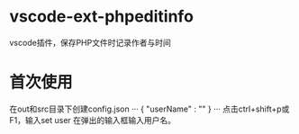 # vscode-ext-phpeditinfo
vscode插件，保存PHP文件时记录作者与时间

# 首次使用
在out和src目录下创建config.json
···
{
  "userName" : ""
}
···
点击ctrl+shift+p或F1，输入set user 在弹出的输入框输入用户名。

